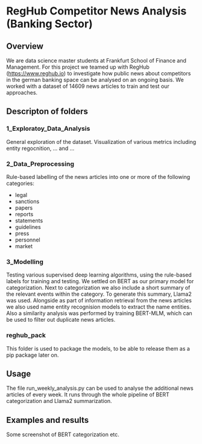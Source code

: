 # RegHub Competitor News Analysis (Banking Sector)

## Overview
We are data science master students at Frankfurt School of Finance and Management. For this project we teamed up with RegHub (https://www.reghub.io) to investigate how public news about competitors in the german banking space can be analysed on an ongoing basis. We worked with a dataset of 14609 news articles to train and test our approaches. 

## Descripton of folders
### 1_Exploratoy_Data_Analysis
General exploration of the dataset. Visualization of various metrics including entity regocnition, ... and ...
### 2_Data_Preprocessing
Rule-based labelling of the news articles into one or more of the following categories:
- legal
- sanctions
- papers
- reports
- statements
- guidelines
- press
- personnel
- market

### 3_Modelling
Testing various supervised deep learning algorithms, using the rule-based labels for training and testing. We settled on BERT as our primary model for categorization.
Next to categorization we also include a short summary of the relevant events within the category. To generate this summary, Llama2 was used.
Alongside as part of information retrieval from the news articles we also used name entity recognision models to extract the name entities.
Also a similarity analysis was performed by training BERT-MLM, which can be used to filter out duplicate news articles.
### reghub_pack
This folder is used to package the models, to be able to release them as a pip package later on.

## Usage
The file run_weekly_analysis.py can be used to analyse the additional news articles of every week. It runs through the whole pipeline of BERT categorization and Llama2 summarization.

## Examples and results
Some screenshot of BERT categorization etc.

